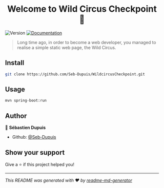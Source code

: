 <h1 align="center">Welcome to Wild Circus Checkpoint 👋</h1>
<p>
  <img alt="Version" src="https://img.shields.io/badge/version-1-blue.svg?cacheSeconds=2592000" />
  <a href="https://github.com/WildCodeSchool/reims-0519-java-checkpoint4/" target="_blank">
    <img alt="Documentation" src="https://img.shields.io/badge/documentation-yes-brightgreen.svg" />
  </a>
</p>

> Long time ago, in order to become a web developer, you managed to realise a simple static web page, the Wild Circus.

## Install

```sh
git clone https://github.com/Seb-Dupuis/WildcircusCheckpoint.git
```

## Usage

```sh
mvn spring-boot:run
```

## Author

👤 **Sébastien Dupuis**

* Github: [@Seb-Dupuis](https://github.com/Seb-Dupuis)

## Show your support

Give a ⭐️ if this project helped you!

***
_This README was generated with ❤️ by [readme-md-generator](https://github.com/kefranabg/readme-md-generator)_